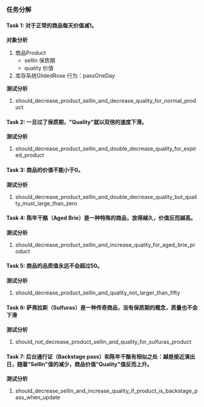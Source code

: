 ### 任务分解

#### Task 1: 对于正常的商品每天价值减1。

**对象分析**

1. 商品Product
    * sellIn 保质期
    * quality 价值
2. 库存系统GlidedRose
   行为：passOneDay
   
**测试分析**    

1. should_decrease_product_sellin_and_decrease_quality_for_normal_product

#### Task 2: 一旦过了保质期，"Quality"就以双倍的速度下滑。

**测试分析**

1. should_decrease_product_sellin_and_double_decrease_quality_for_expired_product

#### Task 3: 商品的价值不能小于0。

**测试分析**

1. should_decrease_product_sellin_and_double_decrease_quality_but_quality_must_large_than_zero

#### Task 4: 陈年干酪（Aged Brie）是一种特殊的商品，放得越久，价值反而越高。

**测试分析**

1. should_decrease_product_sellin_and_increase_quality_for_aged_brie_product

#### Task 5: 商品的品质值永远不会超过50。

**测试分析**

1. should_decrease_product_sellin_and_quality_not_larger_than_fifty

#### Task 6: 萨弗拉斯（Sulfuras）是一种传奇商品，没有保质期的概念，质量也不会下滑

**测试分析**

1. should_not_decrease_product_sellin_and_quality_for_sulfuras_product

#### Task 7: 后台通行证（Backstage pass）和陈年干酪有相似之处：越是接近演出日，随着"SellIn"值的减少，商品价值"Quality"值反而上升。
                 
**测试分析**

1. should_decrease_sellin_and_increase_quality_if_product_is_backstage_pass_when_update                 
